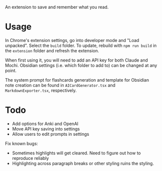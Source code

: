 An extension to save and remember what you read.

# Usage

In Chrome's extension settings, go into developer mode and "Load unpacked". Select the `build` folder. To update, rebuild with `npm run build` in the `extension` folder and refresh the extension.

When first using it, you will need to add an API key for both Claude and Mochi. Obsidian settings (i.e. which folder to add to) can be changed at any point.

The system prompt for flashcards generation and template for Obsidian note creation can be found in `AICardGenerator.tsx` and `MarkdownExporter.tsx`, respectively.

# Todo

- Add options for Anki and OpenAI
- Move API key saving into settings
- Allow users to edit prompts in settings

Fix known bugs:

- Sometimes highlights will get cleared. Need to figure out how to reproduce reliably
- Highlighting across paragraph breaks or other styling ruins the styling.
